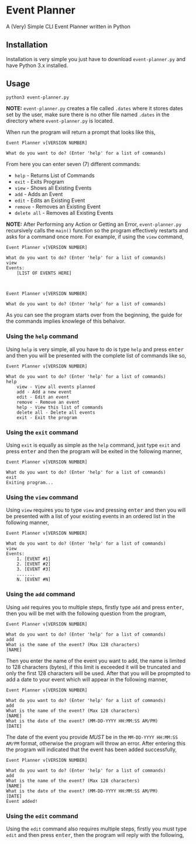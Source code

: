 # Event Planner
A (Very) Simple CLI Event Planner written in Python

## Installation

Installation is very simple you just have to download `event-planner.py` and have Python 3.x installed.

## Usage

```bash
python3 event-planner.py
```
**NOTE:** `event-planner.py` creates a file called `.dates` where it stores dates set by the user, make sure there is no other file named `.dates` in the directory where `event-planner.py` is located.

When run the program will return a prompt that looks like this,

```
Event Planner v[VERSION NUMBER]

What do you want to do? (Enter 'help' for a list of commands)
```

From here you can enter seven (7) different commands:
  - `help` - Returns List of Commands
  - `exit` - Exits Program
  - `view` - Shows all Existing Events
  - `add` - Adds an Event
  - `edit` - Edits an Existing Event
  - `remove` - Removes an Existing Event
  - `delete all` - Removes all Existing Events

**NOTE:** After Performing any Action or Getting an Error, `event-planner.py` recursively calls the `main()` function so the program effectively restarts and asks for a command once more. For example, if using the `view` command,

```
Event Planner v[VERSION NUMBER]

What do you want to do? (Enter 'help' for a list of commands)
view
Events:
    [LIST OF EVENTS HERE]



Event Planner v[VERSION NUMBER]

What do you want to do? (Enter 'help' for a list of commands)
```

As you can see the program starts over from the beginning, the guide for the commands implies knowlege of this behaivor.

### Using the `help` command

Using `help` is very simple, all you have to do is type `help` and press <kbd>enter</kbd> and then you will be presented with the complete list of commands like so,

```
Event Planner v[VERSION NUMBER]

What do you want to do? (Enter 'help' for a list of commands)
help
    view - View all events planned
    add - Add a new event
    edit - Edit an event
    remove - Remove an event
    help - View this list of commands
    delete all - Delete all events
    exit - Exit the program
```
### Using the `exit` command

Using `exit` is equally as simple as the `help` command, just type `exit` and press <kbd>enter</kbd> and then the program will be exited in the following manner,

```
Event Planner v[VERSION NUMBER]

What do you want to do? (Enter 'help' for a list of commands)
exit
Exiting program...
```

### Using the `view` command

Using `view` requires you to type `view` and pressing <kbd>enter</kbd> and then you will be presented with a list of your existing events in an ordered list in the following manner,

```
Event Planner v[VERSION NUMBER]

What do you want to do? (Enter 'help' for a list of commands)
view
Events:
    1. [EVENT #1]
    2. [EVENT #2]
    3. [EVENT #3]
    .......
    N. [EVENT #N]
```
### Using the `add` command

Using `add` requires you to multiple steps, firstly type `add` and press <kbd>enter</kbd>, then you will be met with the following question from the program,

```
Event Planner v[VERSION NUMBER]

What do you want to do? (Enter 'help' for a list of commands)
add 
What is the name of the event? (Max 128 characters)
[NAME]
```

Then you enter the name of the event you want to add, the name is limited to 128 characters (bytes), if this limit is exceeded it will be truncated and only the first 128 characters will be used. After that you will be propmpted to add a date to your event which will appear in the following manner,

```
Event Planner v[VERSION NUMBER]

What do you want to do? (Enter 'help' for a list of commands)
add 
What is the name of the event? (Max 128 characters)
[NAME]
What is the date of the event? (MM-DD-YYYY HH:MM:SS AM/PM)
[DATE]
```
The date of the event you provide _MUST_ be in the `MM-DD-YYYY HH:MM:SS AM/PM` format, otherwise the program will throw an error. After entering this the program will indicated that the event has been added successfully,
```
Event Planner v[VERSION NUMBER]

What do you want to do? (Enter 'help' for a list of commands)
add 
What is the name of the event? (Max 128 characters)
[NAME]
What is the date of the event? (MM-DD-YYYY HH:MM:SS AM/PM)
[DATE]
Event added!
```

### Using the `edit` command
Using the `edit` command also requires multiple steps, firstly you must type `edit` and then press <kbd>enter</kbd>, then the program will reply with the following,
```

```

